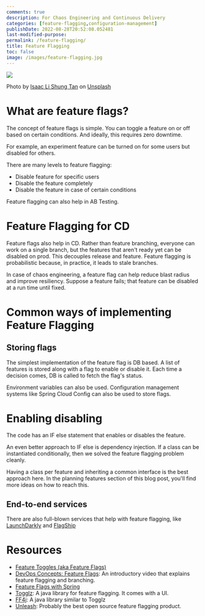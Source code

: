 ```yaml
---
comments: true
description: For Chaos Engineering and Continuous Delivery
categories: [feature-flagging,configuration-management]
publishDate: 2022-08-28T20:52:08.052481
last-modified-purpose:
permalink: /feature-flagging/
title: Feature Flagging
toc: false
image: /images/feature-flagging.jpg
---
```


![](/images/feature-flagging.jpg)

Photo by <a href="https://unsplash.com/@isaactanlishung?utm_source=unsplash&utm_medium=referral&utm_content=creditCopyText">Isaac Li Shung Tan</a> on <a href="https://unsplash.com/s/photos/on-off?utm_source=unsplash&utm_medium=referral&utm_content=creditCopyText">Unsplash</a>


# What are feature flags?

The concept of feature flags is simple. You can toggle a feature on or off based on certain conditions. And ideally, this requires zero downtime.

For example, an experiment feature can be turned on for some users but disabled for others.

There are many levels to feature flagging:
- Disable feature for specific users
- Disable the feature completely
- Disable the feature in case of certain conditions

Feature flagging can also help in AB Testing.

# Feature Flagging for CD

Feature flags also help in CD. Rather than feature branching, everyone can work on a single branch, but the features that aren't ready yet can be disabled on prod. This decouples release and feature. Feature flagging is probabilistic because, in practice, it leads to stale branches.

In case of chaos engineering, a feature flag can help reduce blast radius and improve resiliency. Suppose a feature fails; that feature can be disabled at a run time until fixed. 

# Common ways of implementing Feature Flagging

## Storing flags
The simplest implementation of the feature flag is DB based. A list of features is stored along with a flag to enable or disable it. Each time a decision comes, DB is called to fetch the flag's status.

Environment variables can also be used. Configuration management systems like Spring Cloud Config can also be used to store flags.

# Enabling disabling 
The code has an IF else statement that enables or disables the feature.

An even better approach to IF else is dependency injection. If a class can be instantiated conditionally, then we solved the feature flagging problem cleanly.

Having a class per feature and inheriting a common interface is the best approach here. In the planning features section of this blog post, you'll find more ideas on how to reach this.

## End-to-end services
There are also full-blown services that help with feature flagging, like [LaunchDarkly](https://launchdarkly.com/blog/what-are-feature-flags/) and [FlagShip](https://www.flagship.io/)

# Resources

- [Feature Toggles (aka Feature Flags)](https://martinfowler.com/articles/feature-toggles.html#CategoriesOfToggles)
- [DevOps Concepts: Feature Flags](https://youtu.be/UwrJaOtS4ys): An introductory video that explains feature flagging and branching.
- [Feature Flags with Spring](https://www.baeldung.com/spring-feature-flags)
- [Togglz](https://www.togglz.org/quickstart.html): A java library for feature flagging. It comes with a UI.
- [FF4j](https://ff4j.github.io/): A java library similar to Togglz
- [Unleash](https://github.com/unleash/unleash-client-java): Probably the best open source feature flagging product.
